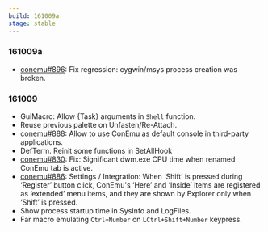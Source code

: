 ```yaml
---
build: 161009a
stage: stable
---
```


### 161009a

* [conemu#896](https://github.com/Maximus5/ConEmu/issues/896): Fix regression: cygwin/msys process creation was broken.

### 161009

* GuiMacro: Allow {Task} arguments in `Shell` function.
* Reuse previous palette on Unfasten/Re-Attach.
* [conemu#888](https://github.com/Maximus5/ConEmu/issues/888): Allow to use ConEmu as default console in third-party applications.
* DefTerm. Reinit some functions in SetAllHook
* [conemu#830](https://github.com/Maximus5/ConEmu/issues/830): Fix: Significant dwm.exe CPU time when renamed ConEmu tab is active.
* [conemu#886](https://github.com/Maximus5/ConEmu/issues/886): Settings / Integration: When ‘Shift’ is pressed during ‘Register’ button click,
  ConEmu's ‘Here’ and ‘Inside’ items are registered as ‘extended’ menu items,
  and they are shown by Explorer only when ‘Shift’ is pressed.
* Show process startup time in SysInfo and LogFiles.
* Far macro emulating `Ctrl+Number` on `LCtrl+Shift+Number` keypress.
